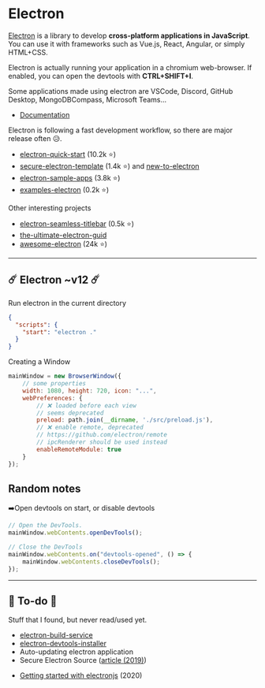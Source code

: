 # Electron

<div class="row row-cols-md-2"><div>

[Electron](https://www.electronjs.org/) is a library to develop **cross-platform applications in JavaScript**. You can use it with frameworks such as Vue.js, React, Angular, or simply HTML+CSS.

Electron is actually running your application in a chromium web-browser. If enabled, you can open the devtools with **CTRL+SHIFT+I**.

Some applications made using electron are VSCode, Discord, GitHub Desktop, MongoDBCompass, Microsoft Teams...

* [Documentation](https://www.electronjs.org/docs/latest/)
</div><div>

Electron is following a fast development workflow, so there are major release often 😥.

* [electron-quick-start](https://github.com/electron/electron-quick-start) (10.2k ⭐)
* [secure-electron-template](https://github.com/reZach/secure-electron-template) (1.4k ⭐) and [new-to-electron](https://github.com/reZach/secure-electron-template/blob/master/docs/newtoelectron.md)
* [electron-sample-apps](https://github.com/hokein/electron-sample-apps)  (3.8k ⭐)
* [examples-electron](https://github.com/akabekobeko/examples-electron) (0.2k ⭐)

Other interesting projects

* [electron-seamless-titlebar](https://github.com/binaryfunt/electron-seamless-titlebar-tutorial) (0.5k ⭐)
* [the-ultimate-electron-guid](https://www.debugandrelease.com/the-ultimate-electron-guide/)
* [awesome-electron](https://github.com/sindresorhus/awesome-electron) (24k ⭐)
</div></div>

<hr class="sep-both">

## ☄️ Electron ~v12 ☄️

<div class="row row-cols-md-2"><div>

Run electron in the current directory

```json
{
  "scripts": {
    "start": "electron ."
  }
}
```

Creating a Window

```js
mainWindow = new BrowserWindow({
    // some properties
    width: 1080, height: 720, icon: "...",
    webPreferences: {
        // ❌ loaded before each view
        // seems deprecated
        preload: path.join(__dirname, './src/preload.js'),
        // ❌ enable remote, deprecated
        // https://github.com/electron/remote
        // ipcRenderer should be used instead
        enableRemoteModule: true
    }
});
```
</div><div>

## Random notes

➡️Open devtools on start, or disable devtools

```js
// Open the DevTools.
mainWindow.webContents.openDevTools();

// Close the DevTools
mainWindow.webContents.on("devtools-opened", () => {
    mainWindow.webContents.closeDevTools();
});
```
</div></div>


<hr class="sep-both">

## 👻 To-do 👻

Stuff that I found, but never read/used yet.

<div class="row row-cols-md-2"><div>

* [electron-build-service](https://github.com/electron-userland/electron-build-service)
* [electron-devtools-installer](https://github.com/MarshallOfSound/electron-devtools-installer)
* Auto-updating electron application
* Secure Electron Source ([article (2019)](https://www.akshaydeo.com/blog/2019/10/28/securing-electron-app-source-code/))
</div><div>

* [Getting started with electronjs](https://dev.to/milburngomes/getting-started-with-electronjs-ep9) (2020)

</div></div>